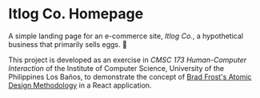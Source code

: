 # Itlog Co. Homepage
A simple landing page for an e-commerce site, *Itlog Co.*, a hypothetical business that primarily sells eggs. 🥚

This project is developed as an exercise in *CMSC 173 Human-Computer Interaction* of the Institute of Computer Science, University of the Philippines Los Baños, to demonstrate the concept of [Brad Frost's Atomic Design Methodology](https://bradfrost.com/blog/post/atomic-web-design/) in a React application.
